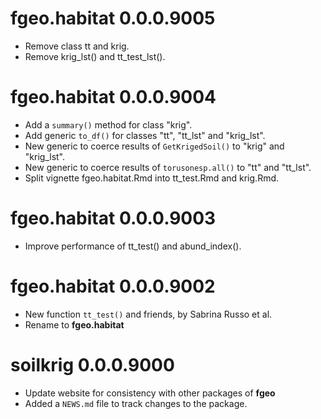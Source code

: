 # fgeo.habitat 0.0.0.9005

* Remove class tt and krig.
* Remove krig_lst() and tt_test_lst().

# fgeo.habitat 0.0.0.9004

* Add a `summary()` method for class "krig".
* Add generic `to_df()` for classes "tt", "tt_lst" and "krig_lst".
* New generic to coerce results of `GetKrigedSoil()` to "krig" and "krig_lst".
* New generic to coerce results of `torusonesp.all()` to "tt" and "tt_lst".
* Split vignette fgeo.habitat.Rmd into tt_test.Rmd and krig.Rmd.

# fgeo.habitat 0.0.0.9003

* Improve performance of tt_test() and abund_index().

# fgeo.habitat 0.0.0.9002

* New function `tt_test()` and friends, by Sabrina Russo et al.
* Rename to __fgeo.habitat__

# soilkrig 0.0.0.9000

* Update website for consistency with other packages of __fgeo__
* Added a `NEWS.md` file to track changes to the package.
